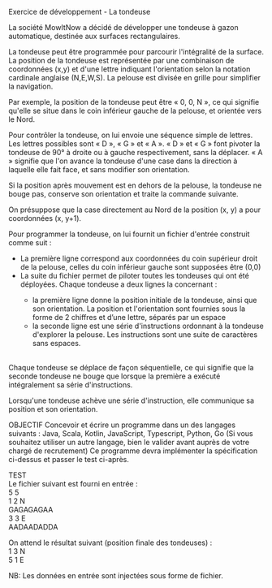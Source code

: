 Exercice de développement - La tondeuse

La société MowItNow a décidé de développer une tondeuse à gazon automatique, destinée aux
surfaces rectangulaires.

La tondeuse peut être programmée pour parcourir l'intégralité de la surface.
La position de la tondeuse est représentée par une combinaison de coordonnées (x,y) et d'une
lettre indiquant l'orientation selon la notation cardinale anglaise (N,E,W,S). La pelouse est
divisée en grille pour simplifier la navigation.

Par exemple, la position de la tondeuse peut être « 0, 0, N », ce qui signifie qu'elle se situe
dans le coin inférieur gauche de la pelouse, et orientée vers le Nord.

Pour contrôler la tondeuse, on lui envoie une séquence simple de lettres. Les lettres possibles
sont « D », « G » et « A ». « D » et « G » font pivoter la tondeuse de 90° à droite ou à gauche
respectivement, sans la déplacer. « A » signifie que l'on avance la tondeuse d'une case dans la
direction à laquelle elle fait face, et sans modifier son orientation.

Si la position après mouvement est en dehors de la pelouse, la tondeuse ne bouge pas,
conserve son orientation et traite la commande suivante.

On présuppose que la case directement au Nord de la position (x, y) a pour coordonnées (x, y+1).

Pour programmer la tondeuse, on lui fournit un fichier d'entrée construit comme suit :
    <ul>
        <li> La première ligne correspond aux coordonnées du coin supérieur droit de la pelouse, celles
             du coin inférieur gauche sont supposées être (0,0)</li>
        <li> La suite du fichier permet de piloter toutes les tondeuses qui ont été déployées. Chaque
             tondeuse a deux lignes la concernant :</li>
             <ul>
                <li> la première ligne donne la position initiale de la tondeuse, ainsi que son orientation. La
                     position et l'orientation sont fournies sous la forme de 2 chiffres et d’une lettre, séparés
                     par un espace </li>
                <li> la seconde ligne est une série d'instructions ordonnant à la tondeuse d'explorer la
                     pelouse. Les instructions sont une suite de caractères sans espaces.</li>
          </ul>
     </ul>     
Chaque tondeuse se déplace de façon séquentielle, ce qui signifie que la seconde tondeuse ne
bouge que lorsque la première a exécuté intégralement sa série d'instructions.

Lorsqu'une tondeuse achève une série d'instruction, elle communique sa position et son
orientation.

OBJECTIF
Concevoir et écrire un programme dans un des langages suivants : Java, Scala, Kotlin,
JavaScript, Typescript, Python, Go (Si vous souhaitez utiliser un autre langage, bien le valider
avant auprès de votre chargé de recrutement)
Ce programme devra implémenter la spécification ci-dessus et passer le test ci-après.

TEST <br>
Le fichier suivant est fourni en entrée : <br>
5 5 <br>
1 2 N <br>
GAGAGAGAA <br>
3 3 E <br>
AADAADADDA <br>

On attend le résultat suivant (position finale des tondeuses) : <br>
1 3 N <br>
5 1 E <br>

NB: Les données en entrée sont injectées sous forme de fichier. <br>